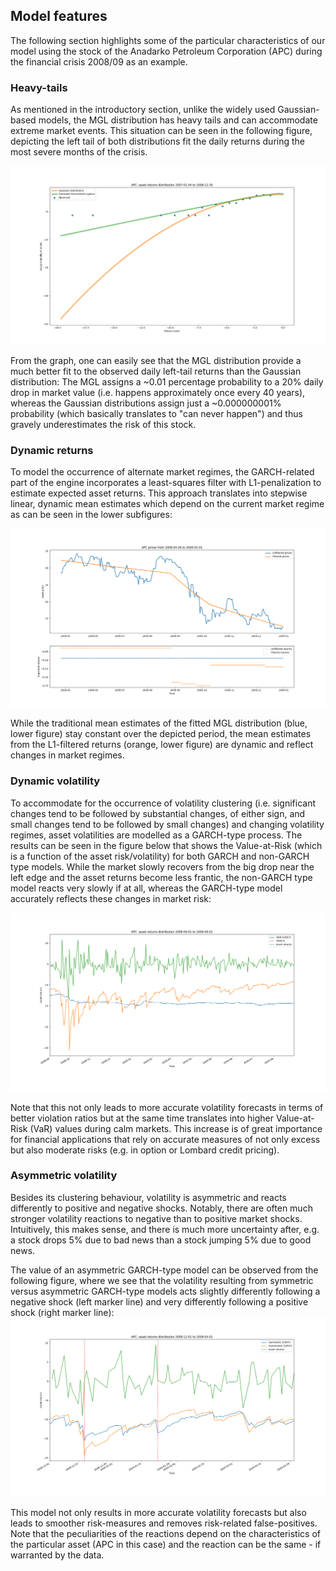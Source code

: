 ## Model features <a name="features"/>

The following section highlights some of the particular characteristics of our model using the stock of the Anadarko Petroleum Corporation (APC) during the financial crisis 2008/09 as an example.

### Heavy-tails <a name="hevtai"/>

As mentioned in the introductory section, unlike the widely used Gaussian-based models, the MGL distribution has heavy tails and can accommodate extreme market events. This situation can be seen in the following figure, depicting the left tail of both distributions fit the daily returns during the most severe months of the crisis.

![](figures/APC_crisis_density.png)

From the graph, one can easily see that the MGL distribution provide a much better fit to the observed daily left-tail returns than the Gaussian distribution: The MGL assigns a ~0.01 percentage probability to a 20% daily drop in market value (i.e. happens approximately once every 40 years), whereas the Gaussian distributions assign just a ~0.000000001% probability (which basically translates to "can never happen") and thus gravely underestimates the risk of this stock.

### Dynamic returns <a name="dynret"/>

To model the occurrence of alternate market regimes, the GARCH-related part of the engine incorporates a least-squares filter with L1-penalization to estimate expected asset returns. This approach translates into stepwise linear, dynamic mean estimates which depend on the current market regime as can be seen in the lower subfigures:

![](figures/APC_trend_filter.png)

While the traditional mean estimates of the fitted MGL distribution (blue, lower figure) stay constant over the depicted period, the mean estimates from the L1-filtered returns (orange, lower figure) are dynamic and reflect changes in market regimes.

### Dynamic volatility <a name="dynvol"/>

To accommodate for the occurrence of volatility clustering (i.e. significant changes tend to be followed by substantial changes, of either sign, and small changes tend to be followed by small changes) and changing volatility regimes, asset volatilities are modelled as a GARCH-type process. The results can be seen in the figure below that shows the Value-at-Risk (which is a function of the asset risk/volatility) for both GARCH and non-GARCH type models. While the market slowly recovers from the big drop near the left edge and the asset returns become less frantic, the non-GARCH type model reacts very slowly if at all, whereas the GARCH-type model accurately reflects these changes in market risk:

![](figures/APC_crisis_var.png)

Note that this not only leads to more accurate volatility forecasts in terms of better violation ratios but at the same time translates into higher Value-at-Risk (VaR) values during calm markets. This increase is of great importance for financial applications that rely on accurate measures of not only excess but also moderate risks (e.g. in option or Lombard credit pricing).

### Asymmetric volatility <A name="asyvol"/>

Besides its clustering behaviour, volatility is asymmetric and reacts differently to positive and negative shocks. Notably, there are often much stronger volatility reactions to negative than to positive market shocks. Intuitively, this makes sense, and there is much more uncertainty after, e.g. a stock drops 5% due to bad news than a stock jumping 5% due to good news.

The value of an asymmetric GARCH-type model can be observed from the following figure, where we see that the volatility resulting from symmetric versus asymmetric GARCH-type models acts slightly differently following a negative shock (left marker line) and very differently following a positive shock (right marker line):
![](figures/APC_asymmetric.png)

This model not only results in more accurate volatility forecasts but also leads to smoother risk-measures and removes risk-related false-positives. Note that the peculiarities of the reactions depend on the characteristics of the particular asset (APC in this case) and the reaction can be the same - if warranted by the data.
